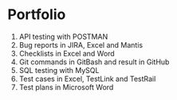 # Portfolio
1. API testing with POSTMAN
2. Bug reports in JIRA, Excel and Mantis
3. Checklists in Excel and Word
4. Git commands in GitBash and result in GitHub
5. SQL testing with MySQL
6. Test cases in Excel, TestLink and TestRail
7. Test plans in Microsoft Word
